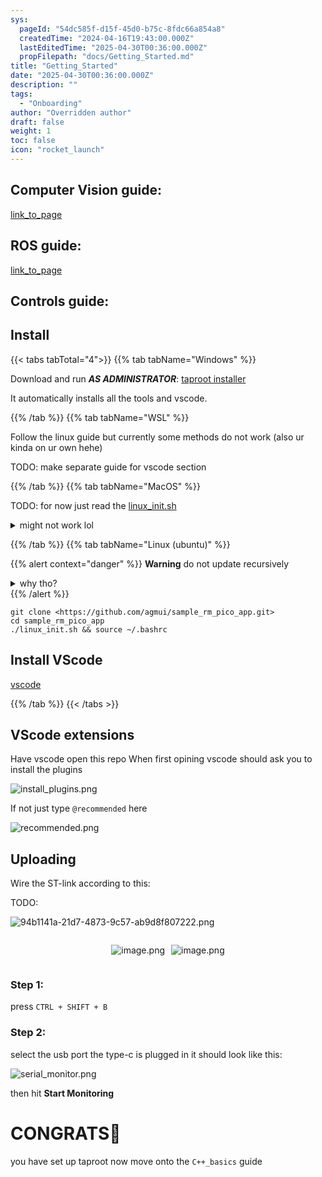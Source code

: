 ```yaml
---
sys:
  pageId: "54dc585f-d15f-45d0-b75c-8fdc66a854a8"
  createdTime: "2024-04-16T19:43:00.000Z"
  lastEditedTime: "2025-04-30T00:36:00.000Z"
  propFilepath: "docs/Getting_Started.md"
title: "Getting_Started"
date: "2025-04-30T00:36:00.000Z"
description: ""
tags:
  - "Onboarding"
author: "Overridden author"
draft: false
weight: 1
toc: false
icon: "rocket_launch"
---
```


## Computer Vision guide:

[link_to_page](86d45bc0-388b-4d26-8848-44f255f73d0e)

## ROS guide:

[link_to_page](3c76c1de-ec8f-46d6-8b0a-294005edc2d5)

## Controls guide:

## Install

{{< tabs tabTotal="4">}}
{{% tab tabName="Windows" %}}

Download and run _**AS ADMINISTRATOR**_: [taproot installer](https://github.com/Thornbots/TeachingFreshies/releases/tag/1.0)

It automatically installs all the tools and vscode.

{{% /tab %}}
{{% tab tabName="WSL" %}}

Follow the linux guide but currently some methods do not work (also ur kinda on ur own hehe)

TODO: make separate guide for vscode section

{{% /tab %}}
{{% tab tabName="MacOS" %}}

TODO: for now just read the [linux_init.sh](https://github.com/agmui/sample_rm_pico_app/blob/main/linux_init.sh)

<details>
<summary>might not work lol</summary>

`brew install libusb pkg-config`

Next install: [vscode](https://code.visualstudio.com/Download)

</details>

{{% /tab %}}
{{% tab tabName="Linux (ubuntu)" %}}

{{% alert context="danger" %}}
**Warning** do not update recursively
<details>
<summary>why tho?</summary>
There are some submodules that may go on for a while (like tinyusb) and I highly
recommend you don't need to get them.
If you want to see what submodules I update just look in `linux_init.sh`
</details>
{{% /alert %}}

```shell
git clone <https://github.com/agmui/sample_rm_pico_app.git>
cd sample_rm_pico_app
./linux_init.sh && source ~/.bashrc
```

## Install VScode

[vscode](https://code.visualstudio.com/Download)

{{% /tab %}}
{{< /tabs >}}

## VScode extensions

Have vscode open this repo
When first opining vscode should ask you to install the plugins

![install_plugins.png](https://prod-files-secure.s3.us-west-2.amazonaws.com/d518164a-d88e-44d1-a4ee-3adb3bd8bce0/89bd30f0-1825-4e77-867b-0a41ce370880/install_plugins.png?X-Amz-Algorithm=AWS4-HMAC-SHA256&X-Amz-Content-Sha256=UNSIGNED-PAYLOAD&X-Amz-Credential=ASIAZI2LB466VHKNNGDD%2F20250617%2Fus-west-2%2Fs3%2Faws4_request&X-Amz-Date=20250617T034050Z&X-Amz-Expires=3600&X-Amz-Security-Token=IQoJb3JpZ2luX2VjEIT%2F%2F%2F%2F%2F%2F%2F%2F%2F%2FwEaCXVzLXdlc3QtMiJGMEQCIBxFZutMKes1Sdqh%2FMGq9U4EjN%2BroPW9BsVhNDq152p%2BAiBWqVlLwDcKHZmTm3M2JRwkh%2B7QrB81RkIUcwki5kCzgyr%2FAwhtEAAaDDYzNzQyMzE4MzgwNSIMzoHDneaBeScVOpzMKtwD6F88tmAe4lLm%2BB3Rea5iaeW%2BYyPLr4NxMdEiRZxQz0JZ3opwyy6dfpXjv4ggF7uW9fY%2BS1IJtf6VQrRAJLaIdhoxu5KWNlxs9AEloyAUuOC6HMk89s0rQT1v3CS6bNiphjYFncc7t2k6dnMITv%2Fd%2FAFcp%2BRqgkUAjOh1ixEx50Z4iSAh1I%2BfTvF4%2FElqmcRebowGHyNQYWHhzSK4ADaKoR%2BF44L3szggFfMizPVQUUgCIU4QeFyWkUmtzBkD4mfqUby801IiyJ74HNvWU09vIxAVqPeUhNpQkG3%2BfF7gd62DULrV1R6jYOCfPBbOL34gdfzXq4Upey8WyyQ1IQQBi4hg4sscqQV%2Fy8sBHnoLYuv99Z6xcsOxpjLcItw7L9vV1veNFvDvWZD92g4MaDBlB9LUyZs7AYnVO6FAIEYxcWsKCTw6frgvjvLj2MBWIMV3cFoGL2gtwRSh1eB4KcbNVNicAOh0ce%2FmMFhYdQsW5Ze%2FwJ6B9hss85ijcprjLIJFCFlvHnE8w%2F7vtl5ASbI4UnGpdF3PTnZenRw8%2BkWXotVGcIwTWF%2FDUVAmepW3%2BvgzRikciuGsEW8f6ndH6Kd7QkUe6%2FVkU2F%2BCYjdNqcw6gds58%2FckTAZZbuHxxYwu8HDwgY6pgGBrTozq1ll%2BJ4%2B7NNmvnqNQXr%2FYbpF9U41pjaScOmJdNrL41cBiOWGt9gNaZrHLgZs3F%2F6jHy8j0cgdba1XwEnDq8xpsKeOrNhxjmeYlmzbnixXkkRcPN9d0s6wLHWP6ATbz0rmWavVFYgZcLij07OxdQ%2Fv1dxk4bbqD0vDKCeqkylQ6US5JJ5igcHtdeRVHgL%2FuHAUXeFqnhLDlIlhGQr%2BWHp6LLl&X-Amz-Signature=250463c097d5d5b8dfdfa5f2271f96782b18f445aacc856c4357b1c14245e910&X-Amz-SignedHeaders=host&x-amz-checksum-mode=ENABLED&x-id=GetObject)

If not just type `@recommended` here  

![recommended.png](https://prod-files-secure.s3.us-west-2.amazonaws.com/d518164a-d88e-44d1-a4ee-3adb3bd8bce0/61e661e9-5d85-4dfc-be0d-8d2097a5e793/recommended.png?X-Amz-Algorithm=AWS4-HMAC-SHA256&X-Amz-Content-Sha256=UNSIGNED-PAYLOAD&X-Amz-Credential=ASIAZI2LB466VHKNNGDD%2F20250617%2Fus-west-2%2Fs3%2Faws4_request&X-Amz-Date=20250617T034050Z&X-Amz-Expires=3600&X-Amz-Security-Token=IQoJb3JpZ2luX2VjEIT%2F%2F%2F%2F%2F%2F%2F%2F%2F%2FwEaCXVzLXdlc3QtMiJGMEQCIBxFZutMKes1Sdqh%2FMGq9U4EjN%2BroPW9BsVhNDq152p%2BAiBWqVlLwDcKHZmTm3M2JRwkh%2B7QrB81RkIUcwki5kCzgyr%2FAwhtEAAaDDYzNzQyMzE4MzgwNSIMzoHDneaBeScVOpzMKtwD6F88tmAe4lLm%2BB3Rea5iaeW%2BYyPLr4NxMdEiRZxQz0JZ3opwyy6dfpXjv4ggF7uW9fY%2BS1IJtf6VQrRAJLaIdhoxu5KWNlxs9AEloyAUuOC6HMk89s0rQT1v3CS6bNiphjYFncc7t2k6dnMITv%2Fd%2FAFcp%2BRqgkUAjOh1ixEx50Z4iSAh1I%2BfTvF4%2FElqmcRebowGHyNQYWHhzSK4ADaKoR%2BF44L3szggFfMizPVQUUgCIU4QeFyWkUmtzBkD4mfqUby801IiyJ74HNvWU09vIxAVqPeUhNpQkG3%2BfF7gd62DULrV1R6jYOCfPBbOL34gdfzXq4Upey8WyyQ1IQQBi4hg4sscqQV%2Fy8sBHnoLYuv99Z6xcsOxpjLcItw7L9vV1veNFvDvWZD92g4MaDBlB9LUyZs7AYnVO6FAIEYxcWsKCTw6frgvjvLj2MBWIMV3cFoGL2gtwRSh1eB4KcbNVNicAOh0ce%2FmMFhYdQsW5Ze%2FwJ6B9hss85ijcprjLIJFCFlvHnE8w%2F7vtl5ASbI4UnGpdF3PTnZenRw8%2BkWXotVGcIwTWF%2FDUVAmepW3%2BvgzRikciuGsEW8f6ndH6Kd7QkUe6%2FVkU2F%2BCYjdNqcw6gds58%2FckTAZZbuHxxYwu8HDwgY6pgGBrTozq1ll%2BJ4%2B7NNmvnqNQXr%2FYbpF9U41pjaScOmJdNrL41cBiOWGt9gNaZrHLgZs3F%2F6jHy8j0cgdba1XwEnDq8xpsKeOrNhxjmeYlmzbnixXkkRcPN9d0s6wLHWP6ATbz0rmWavVFYgZcLij07OxdQ%2Fv1dxk4bbqD0vDKCeqkylQ6US5JJ5igcHtdeRVHgL%2FuHAUXeFqnhLDlIlhGQr%2BWHp6LLl&X-Amz-Signature=4040fbabbd10fbc4d1123673310ae4c0cb80bad31d705eb13481bc87bee38c4f&X-Amz-SignedHeaders=host&x-amz-checksum-mode=ENABLED&x-id=GetObject)

## Uploading

Wire the ST-link according to this:

TODO:

![94b1141a-21d7-4873-9c57-ab9d8f807222.png](https://prod-files-secure.s3.us-west-2.amazonaws.com/d518164a-d88e-44d1-a4ee-3adb3bd8bce0/e5fad17d-ab82-4300-9f4c-505ab4b1202c/94b1141a-21d7-4873-9c57-ab9d8f807222.png?X-Amz-Algorithm=AWS4-HMAC-SHA256&X-Amz-Content-Sha256=UNSIGNED-PAYLOAD&X-Amz-Credential=ASIAZI2LB466VHKNNGDD%2F20250617%2Fus-west-2%2Fs3%2Faws4_request&X-Amz-Date=20250617T034050Z&X-Amz-Expires=3600&X-Amz-Security-Token=IQoJb3JpZ2luX2VjEIT%2F%2F%2F%2F%2F%2F%2F%2F%2F%2FwEaCXVzLXdlc3QtMiJGMEQCIBxFZutMKes1Sdqh%2FMGq9U4EjN%2BroPW9BsVhNDq152p%2BAiBWqVlLwDcKHZmTm3M2JRwkh%2B7QrB81RkIUcwki5kCzgyr%2FAwhtEAAaDDYzNzQyMzE4MzgwNSIMzoHDneaBeScVOpzMKtwD6F88tmAe4lLm%2BB3Rea5iaeW%2BYyPLr4NxMdEiRZxQz0JZ3opwyy6dfpXjv4ggF7uW9fY%2BS1IJtf6VQrRAJLaIdhoxu5KWNlxs9AEloyAUuOC6HMk89s0rQT1v3CS6bNiphjYFncc7t2k6dnMITv%2Fd%2FAFcp%2BRqgkUAjOh1ixEx50Z4iSAh1I%2BfTvF4%2FElqmcRebowGHyNQYWHhzSK4ADaKoR%2BF44L3szggFfMizPVQUUgCIU4QeFyWkUmtzBkD4mfqUby801IiyJ74HNvWU09vIxAVqPeUhNpQkG3%2BfF7gd62DULrV1R6jYOCfPBbOL34gdfzXq4Upey8WyyQ1IQQBi4hg4sscqQV%2Fy8sBHnoLYuv99Z6xcsOxpjLcItw7L9vV1veNFvDvWZD92g4MaDBlB9LUyZs7AYnVO6FAIEYxcWsKCTw6frgvjvLj2MBWIMV3cFoGL2gtwRSh1eB4KcbNVNicAOh0ce%2FmMFhYdQsW5Ze%2FwJ6B9hss85ijcprjLIJFCFlvHnE8w%2F7vtl5ASbI4UnGpdF3PTnZenRw8%2BkWXotVGcIwTWF%2FDUVAmepW3%2BvgzRikciuGsEW8f6ndH6Kd7QkUe6%2FVkU2F%2BCYjdNqcw6gds58%2FckTAZZbuHxxYwu8HDwgY6pgGBrTozq1ll%2BJ4%2B7NNmvnqNQXr%2FYbpF9U41pjaScOmJdNrL41cBiOWGt9gNaZrHLgZs3F%2F6jHy8j0cgdba1XwEnDq8xpsKeOrNhxjmeYlmzbnixXkkRcPN9d0s6wLHWP6ATbz0rmWavVFYgZcLij07OxdQ%2Fv1dxk4bbqD0vDKCeqkylQ6US5JJ5igcHtdeRVHgL%2FuHAUXeFqnhLDlIlhGQr%2BWHp6LLl&X-Amz-Signature=4984ebf2df87449738bf5fcb68acc85f0e22dec57cc36118dbe657745c790883&X-Amz-SignedHeaders=host&x-amz-checksum-mode=ENABLED&x-id=GetObject)

<div style="display: flex;flex-direction: row; column-gap:10px; max-width: 630px;justify-content: center;">
<div>

![image.png](https://prod-files-secure.s3.us-west-2.amazonaws.com/d518164a-d88e-44d1-a4ee-3adb3bd8bce0/210ecb78-1116-4d7b-b9b7-2292f66fa2c2/image.png?X-Amz-Algorithm=AWS4-HMAC-SHA256&X-Amz-Content-Sha256=UNSIGNED-PAYLOAD&X-Amz-Credential=ASIAZI2LB4662J5SGETO%2F20250617%2Fus-west-2%2Fs3%2Faws4_request&X-Amz-Date=20250617T034057Z&X-Amz-Expires=3600&X-Amz-Security-Token=IQoJb3JpZ2luX2VjEIT%2F%2F%2F%2F%2F%2F%2F%2F%2F%2FwEaCXVzLXdlc3QtMiJGMEQCIEMFga11cJidaZrhL7%2F7m2IIwAGw66hZexPFo2NQx8epAiAFjC8TmUxu5LolosrzMdgAD9N8CuzbtLb6HSIW%2Fqg7KSr%2FAwhsEAAaDDYzNzQyMzE4MzgwNSIMZRjfDX6ofY%2F7RABFKtwDDLrPc0MVaV5VE9rdRSQTiR45bVUc5%2BRL53%2B%2FBUEPO06yEb2IjkhrN4aoSxm2wh%2BBv7SRnHJXktb%2BmqUmAh%2BQDU2Mf7G5Q7S4LAMJgAQYNPTQClkEtaCuur940%2FyVjLye5sl%2BlxFEMXMoHSs%2BEdaMdAm0hqOAIeOFnUixF1%2Bx%2BsEPMjKG1Kk4hdevKDtwdDQ%2BsEcLlBCm1dNTTgOuhUQsneReUG8bYWtiD0lmchaejSv4%2BFz5noVlVkNwuJUuHq92oxFcWA%2FbmE6NIBK9NSBdTTvRcLWKx2lxXhzkZQEyId05fNxewcgj0estiFHvIXGuDu9Nb1o5sncWZHsOUBBjCB5BF3K7oL4aBHfXMvXIeZW97K%2B4wXm%2FtDB7pBZpBZfJyzGWi22uRC37r01pMY8ue6d9KWjzTSZL4GAa8%2FpPtmZytP5n9K%2FBwTa35CHCEjsFt9Eif5t6oSno6J0bHQ0TQjmGumVHsuZCjRR6LCZSXzXzq4%2FXFPLt2vXbe64XAakkn7DDp1g%2FQchrenXgiAzrHPXpdahN0vxiZJF4JySMFvML2yEwUceAQ%2BzEvrBvgSsBB1KAfOEIXXsmXxTffzNpXUJYzdnI69AJZfgEqnd1UsYhz7BwAqw0tlgmehMwucHDwgY6pgHpr2NK4DQwX2Gs3kF9sZMtH%2F7G8GxeUcgUDjJsDp4XuBz479Zhn6xenbG9vH4vkNRUxr5xEnUqNHPuf1L%2Fjw2999aVztlq1w%2FBoGZJWo3Mrmlc2WM3PyVWDmgJrHA4xoTEYi3NfQz4kHHqM2W4WDVwCMcLjBwNiIktRdK4hlusVOg0%2BCBE2PneWY1cJbxS98xLXahgaQX%2F%2B69Af236VxwUzc8NdORo&X-Amz-Signature=8fd70fa4101ce0de1fbb0abc608de31c209eb416d96bfb2a561e8bc4af7ce62f&X-Amz-SignedHeaders=host&x-amz-checksum-mode=ENABLED&x-id=GetObject)

</div>
<div>

![image.png](https://prod-files-secure.s3.us-west-2.amazonaws.com/d518164a-d88e-44d1-a4ee-3adb3bd8bce0/33a0fd0f-8ca6-4a86-8e09-26e95ded1fff/image.png?X-Amz-Algorithm=AWS4-HMAC-SHA256&X-Amz-Content-Sha256=UNSIGNED-PAYLOAD&X-Amz-Credential=ASIAZI2LB466V6WILHCV%2F20250617%2Fus-west-2%2Fs3%2Faws4_request&X-Amz-Date=20250617T034057Z&X-Amz-Expires=3600&X-Amz-Security-Token=IQoJb3JpZ2luX2VjEIT%2F%2F%2F%2F%2F%2F%2F%2F%2F%2FwEaCXVzLXdlc3QtMiJIMEYCIQDozT5jhjKL6my5pQFZZXfR%2Fi%2BxGdKw8HSQ0XtvZ28DrwIhALFr%2BduWZSmZ8XhVo3JwWnt4mKnM8svSud6RNbo4BUeFKv8DCG0QABoMNjM3NDIzMTgzODA1IgyIRbLSF%2FeAgAIV1soq3AN7G56wmj%2FxQULnvkaIwwX4KlysUQH8cc4OsNK6Y45ooQ4BHwaF0%2BTHL0JrZX%2FL8z6UhlRZXVZ5O2aE5fmjilfSvvjPm0lkJqx0pGMPAuMJ07PDkmC4Eg68saNxlnPKhMUWvrQpsWJnbBkAYRJwyd4PAVHgfjfVrwheIN3e4uGQ3Ek%2BF0LSf%2BOiZyymIohzX4e4djBzNpjWTQ4Zb5%2FXUbGlAW%2F3DVB2XiCEV54In%2BshlCkbkIzCzzL%2FEMEgyy%2FbvQd4vU2GnQLg6J3C75tjIoQwnl0xIXx9v1FuKhhC7Ry8AG3fb%2FrA8vd5%2FbGBXPops3djr8bK7lZAZgihOIvWHCllFnXqy3c%2B8%2BRw92HYimz0rdLPtjnoolUA2Qi7slVT5HdkLvt%2FCZ2GDO9ikmkE18aKeQEk51rt43WtLysvI%2Bl4Uwy%2F7LBZSnZjgRap4utFn97eR0XbmN0wR8bMd1AmR2%2B9plRGw4J27yhPjFc8yFU6%2FpTFS%2FlnqoA8gmOWvXeDcA212%2FUv%2F9slBZMkPLeXFOaNHBVGwiFQ1dfx2MUFPkWRUpG6gBcrjp6z4mZFeZKcAkVYrT78V6Wh%2FOqpkh8h2g8mR1%2BfFc83JEsg9lJxmn%2Bio1QNvlydswwQcDtqUTC5wcPCBjqkASNXTjRcpCsPUWoTjit3GgoapSwjtjoiT5%2FY34z17%2F0ZFydWKnJno6m%2FCWNHMgKS327kbqkDztuij2EG3eq0MTdcCbEePNvWvlmK6VIbWcSppVSVsOZvIpXHHvU%2FmtN37zSbaMaLhawnYpoXepXiv8BUE0z08QTkRJKwJlSBFsQsDrFNls4Pa0ItCKg860JYmXH894rkSgk67Pf2do1xo0QmK4It&X-Amz-Signature=c00d2b9a89e3b43bed8c06047d4adfe2b2f4e7bd4433392a4cd01f9d8b64e052&X-Amz-SignedHeaders=host&x-amz-checksum-mode=ENABLED&x-id=GetObject)

</div>
</div>

### Step 1:

press `CTRL + SHIFT + B`

### Step 2:

select the usb port the type-c is plugged in it should look like this:

![serial_monitor.png](https://prod-files-secure.s3.us-west-2.amazonaws.com/d518164a-d88e-44d1-a4ee-3adb3bd8bce0/f03f4774-05d4-4393-b6a0-d5efb6d315ab/serial_monitor.png?X-Amz-Algorithm=AWS4-HMAC-SHA256&X-Amz-Content-Sha256=UNSIGNED-PAYLOAD&X-Amz-Credential=ASIAZI2LB466VHKNNGDD%2F20250617%2Fus-west-2%2Fs3%2Faws4_request&X-Amz-Date=20250617T034050Z&X-Amz-Expires=3600&X-Amz-Security-Token=IQoJb3JpZ2luX2VjEIT%2F%2F%2F%2F%2F%2F%2F%2F%2F%2FwEaCXVzLXdlc3QtMiJGMEQCIBxFZutMKes1Sdqh%2FMGq9U4EjN%2BroPW9BsVhNDq152p%2BAiBWqVlLwDcKHZmTm3M2JRwkh%2B7QrB81RkIUcwki5kCzgyr%2FAwhtEAAaDDYzNzQyMzE4MzgwNSIMzoHDneaBeScVOpzMKtwD6F88tmAe4lLm%2BB3Rea5iaeW%2BYyPLr4NxMdEiRZxQz0JZ3opwyy6dfpXjv4ggF7uW9fY%2BS1IJtf6VQrRAJLaIdhoxu5KWNlxs9AEloyAUuOC6HMk89s0rQT1v3CS6bNiphjYFncc7t2k6dnMITv%2Fd%2FAFcp%2BRqgkUAjOh1ixEx50Z4iSAh1I%2BfTvF4%2FElqmcRebowGHyNQYWHhzSK4ADaKoR%2BF44L3szggFfMizPVQUUgCIU4QeFyWkUmtzBkD4mfqUby801IiyJ74HNvWU09vIxAVqPeUhNpQkG3%2BfF7gd62DULrV1R6jYOCfPBbOL34gdfzXq4Upey8WyyQ1IQQBi4hg4sscqQV%2Fy8sBHnoLYuv99Z6xcsOxpjLcItw7L9vV1veNFvDvWZD92g4MaDBlB9LUyZs7AYnVO6FAIEYxcWsKCTw6frgvjvLj2MBWIMV3cFoGL2gtwRSh1eB4KcbNVNicAOh0ce%2FmMFhYdQsW5Ze%2FwJ6B9hss85ijcprjLIJFCFlvHnE8w%2F7vtl5ASbI4UnGpdF3PTnZenRw8%2BkWXotVGcIwTWF%2FDUVAmepW3%2BvgzRikciuGsEW8f6ndH6Kd7QkUe6%2FVkU2F%2BCYjdNqcw6gds58%2FckTAZZbuHxxYwu8HDwgY6pgGBrTozq1ll%2BJ4%2B7NNmvnqNQXr%2FYbpF9U41pjaScOmJdNrL41cBiOWGt9gNaZrHLgZs3F%2F6jHy8j0cgdba1XwEnDq8xpsKeOrNhxjmeYlmzbnixXkkRcPN9d0s6wLHWP6ATbz0rmWavVFYgZcLij07OxdQ%2Fv1dxk4bbqD0vDKCeqkylQ6US5JJ5igcHtdeRVHgL%2FuHAUXeFqnhLDlIlhGQr%2BWHp6LLl&X-Amz-Signature=ce4e84d253860a86eeb57fb9389944669e2ac9dbbc3375ff85a07406982f3637&X-Amz-SignedHeaders=host&x-amz-checksum-mode=ENABLED&x-id=GetObject)

then hit **Start Monitoring**

# CONGRATS🎉

you have set up taproot now move onto the `C++_basics` guide

